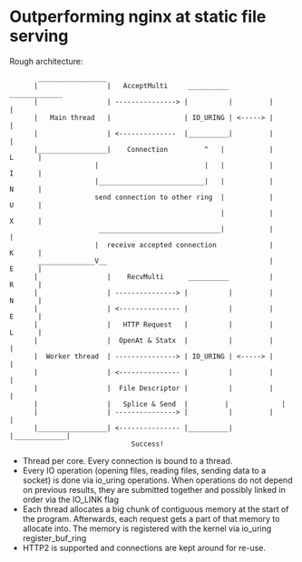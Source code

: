 # Outperforming nginx at static file serving

Rough architecture:
```
       _________________
      |                 |   AcceptMulti     __________           _____________
      |                 | ---------------> |          |         |             |        
      |   Main thread   |                  | IO_URING | <-----> |             |                 
      |                 | <--------------  |__________|         |             |        
      |_________________|    Connection         ^   |           |      L      |      
                     |                          |   |           |      I      |      
                     |__________________________|   |           |      N      |         
                     send connection to other ring  |           |      U      |      
                                                    |           |      X      |      
                      ______________________________|           |             |      
                     |  receive accepted connection             |      K      |    
       ______________V__                                        |      E      |     
      |                 |    RecvMulti      __________          |      R      |                
      |                 | ---------------> |          |         |      N      |        
      |                 | <--------------- |          |         |      E      |        
      |                 |   HTTP Request   |          |         |      L      |                                    
      |                 |  OpenAt & Statx  |          |         |             |        
      |  Worker thread  | ---------------> | IO_URING | <-----> |             |        
      |                 | <--------------- |          |         |             |        
      |                 |  File Descriptor |          |         |             |        
      |                 |   Splice & Send  |         |             |        
      |                 | ---------------> |          |         |             |        
      |_________________| <--------------- |__________|         |_____________|                 
                              Success!
```
      
          

- Thread per core. Every connection is bound to a thread.
- Every IO operation (opening files, reading files, sending data to a socket) is done via
    io_uring operations. When operations do not depend on previous results, they are submitted
    together and possibly linked in order via the IO_LINK flag
- Each thread allocates a big chunk of contiguous memory at the start of the program.
  Afterwards, each request gets a part of that memory to allocate into.
  The memory is registered with the kernel via io_uring register_buf_ring
- HTTP2 is supported and connections are kept around for re-use.


      
